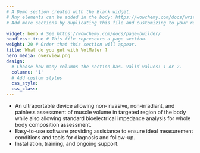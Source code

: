 ```yaml
---
# A Demo section created with the Blank widget.
# Any elements can be added in the body: https://wowchemy.com/docs/writing-markdown-latex/
# Add more sections by duplicating this file and customizing to your requirements.

widget: hero # See https://wowchemy.com/docs/page-builder/
headless: true # This file represents a page section.
weight: 20 # Order that this section will appear.
title: What do you get with VolMeter ?
hero_media: overview.png
design:
  # Choose how many columns the section has. Valid values: 1 or 2.
  columns: '1'
  # Add custom styles
  css_style:
  css_class:
---
```


  * An ultraportable device allowing non-invasive, non-irradiant, and painless assessment of muscle volume in targeted region of the body while also allowing standard bioelectrical impedance analysis for whole body composition assessment.
  * Easy-to-use software providing assistance to ensure ideal measurement conditions and tools for diagnosis and follow-up.
  * Installation, training, and ongoing support.


